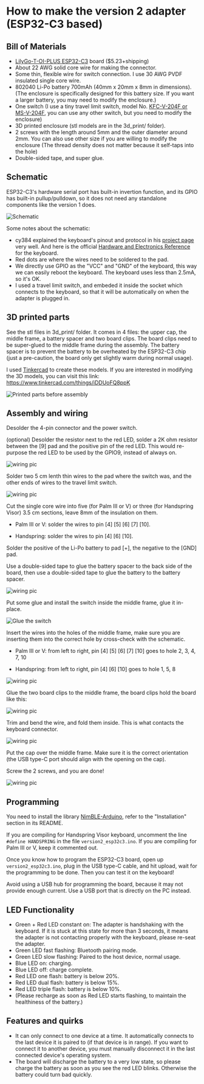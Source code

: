 # How to make the version 2 adapter (ESP32-C3 based)

Bill of Materials
----------
- [LilyGo-T-OI-PLUS ESP32-C3](https://www.aliexpress.com/item/1005003348936965.html) board ($5.23+shipping)
- About 22 AWG solid core wire for making the connector.
- Some thin, flexible wire for switch connection. I use 30 AWG PVDF insulated single core wire.
- 802040 Li-Po battery 700mAh (40mm x 20mm x 8mm in dimensions). (The enclosure is specifically designed for this battery size. If you want a larger battery, you may need to modify the enclosure.)
- One switch (I use a tiny travel limit switch, model No. [KFC-V-204F or MS-V-204F](https://www.aliexpress.com/i/32918743539.html), you can use any other switch, but you need to modify the enclosure)
- 3D printed enclosure (stl models are in the 3d_print/ folder).
- 2 screws with the length around 5mm and the outer diameter around 2mm. You can also use other size if you are willing to modify the enclosure (The thread density does not matter because it self-taps into the hole)
- Double-sided tape, and super glue.

Schematic
----------
ESP32-C3's hardware serial port has built-in invertion function, and its GPIO has built-in pullup/pulldown, so it does not need any standalone components like the version 1 does.

![Schematic](/images/version2/schematic.jpg "Schematic")

Some notes about the schematic:

- cy384 explained the keyboard's pinout and protocol in his [project page](http://www.cy384.com/projects/palm-keyboard.html) very well. And here is the official [Hardware and Electronics Reference](http://www.splorp.com/pdf/stowawayhwref.pdf) for the keyboard.
- Red dots are where the wires need to be soldered to the pad.
- We directly use GPIO as the "VCC" and "GND" of the keyboard, this way we can easily reboot the keyboard. The keyboard uses less than 2.5mA, so it's OK.
- I used a travel limit switch, and embeded it inside the socket which connects to the keyboard, so that it will be automatically on when the adapter is plugged in.

3D printed parts
----------------
See the stl files in 3d_print/ folder. It comes in 4 files: the upper cap, the middle frame, a battery spacer and two board clips. The board clips need to be super-glued to the middle frame during the assembly. The battery spacer is to prevent the battery to be overheated by the ESP32-C3 chip (just a pre-caution, the board only get slightly warm during normal usage).

I used [Tinkercad](https://www.tinkercad.com/) to create these models. If you are interested in modifying the 3D models, you can visit this link: https://www.tinkercad.com/things/iDDUoFQ8ppK

![Printed parts before assembly](/images/version2/3d_print.jpg "Printed parts before assembly")

Assembly and wiring
-------------------

Desolder the 4-pin connector and the power switch.

(optional) Desolder the resistor next to the red LED, solder a 2K ohm resistor between the [9] pad and the positive pin of the red LED. This would re-purpose the red LED to be used by the GPIO9, instead of always on.

![wiring pic](/images/version2/wiring1.jpg)

Solder two 5 cm lenth thin wires to the pad where the switch was, and the other ends of wires to the travel limit switch.

![wiring pic](/images/version2/wiring2.jpg)

Cut the single core wire into five (for Palm III or V) or three (for Handspring Visor) 3.5 cm sections, leave 8mm of the insulation on them.

- Palm III or V: solder the wires to pin [4] [5] [6] [7] [10].

- Handspring: solder the wires to pin [4] [6] [10].

Solder the positive of the Li-Po battery to pad [+], the negative to the [GND] pad.

Use a double-sided tape to glue the battery spacer to the back side of the board, then use a double-sided tape to glue the battery to the battery spacer.

![wiring pic](/images/version2/wiring3.jpg)

Put some glue and install the switch inside the middle frame, glue it in-place.

![Glue the switch](/images/version2/glue_switch.jpg)

Insert the wires into the holes of the middle frame, make sure you are inserting them into the correct hole by cross-check with the schematic.

- Palm III or V: from left to right, pin [4] [5] [6] [7] [10] goes to hole 2, 3, 4, 7, 10

- Handspring: from left to right, pin [4] [6] [10] goes to hole 1, 5, 8

![wiring pic](/images/version2/wiring6.jpg)

Glue the two board clips to the middle frame, the board clips hold the board like this:

![wiring pic](/images/version2/middle_assembly.jpg)

Trim and bend the wire, and fold them inside. This is what contacts the keyboard connector.

![wiring pic](/images/version2/wiring7.jpg)

Put the cap over the middle frame. Make sure it is the correct orientation (the USB type-C port should align with the opening on the cap).

Screw the 2 screws, and you are done!

![wiring pic](/images/version2/upper_case.jpg)

Programming
-----------
You need to install the library [NimBLE-Arduino](https://github.com/h2zero/NimBLE-Arduino), refer to the "Installation" section in its README.

If you are compiling for Handspring Visor keyboard, uncomment the line `#define HANDSPRING` in the file `version2_esp32c3.ino`. If you are compiling for Palm III or V, keep it commented out.

Once you know how to program the ESP32-C3 board, open up `version2_esp32c3.ino`, plug in the USB type-C cable, and hit upload, wait for the programming to be done. Then you can test it on the keyboard!

Avoid using a USB hub for programming the board, because it may not provide enough current. Use a USB port that is directly on the PC instead.

LED Functionality
---------------------
- Green + Red LED constant on: The adapter is handshaking with the keyboard. If it is stuck at this state for more than 3 seconds, it means the adapter is not contacting properly with the keyboard, please re-seat the adapter.
- Green LED fast flashing: Bluetooth pairing mode.
- Green LED slow flashing: Paired to the host device, normal usage.
- Blue LED on: charging.
- Blue LED off: charge complete.
- Red LED one flash: battery is below 20%.
- Red LED dual flash: battery is below 15%.
- Red LED triple flash: battery is below 10%.
- (Please recharge as soon as Red LED starts flashing, to maintain the healthiness of the battery.)

Features and quirks
---------------------
- It can only connect to one device at a time. It automatically connects to the last device it is paired to (if that device is in range). If you want to connect it to another device, you must manually disconnect it in the last connected device's operating system.
- The board will discharge the battery to a very low state, so please charge the battery as soon as you see the red LED blinks. Otherwise the battery could turn bad quickly.

